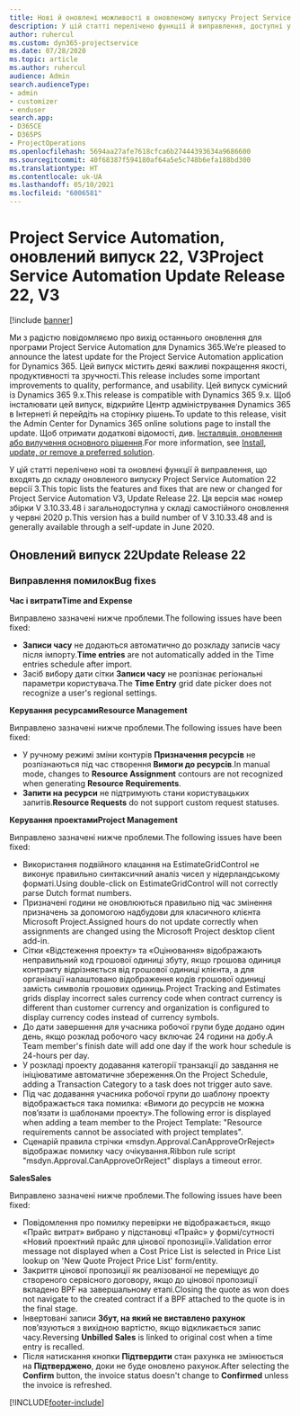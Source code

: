 ```yaml
---
title: Нові й оновлені можливості в оновленому випуску Project Service Automation 22 версії 3
description: У цій статті перелічено функції й виправлення, доступні у випуску Project Service Automation 22, V3.
author: ruhercul
ms.custom: dyn365-projectservice
ms.date: 07/28/2020
ms.topic: article
ms.author: ruhercul
audience: Admin
search.audienceType:
- admin
- customizer
- enduser
search.app:
- D365CE
- D365PS
- ProjectOperations
ms.openlocfilehash: 5694aa27afe7618cfca6b27444393634a9686600
ms.sourcegitcommit: 40f68387f594180af64a5e5c748b6efa188bd300
ms.translationtype: HT
ms.contentlocale: uk-UA
ms.lasthandoff: 05/10/2021
ms.locfileid: "6006581"
---
```

# <a name="project-service-automation-update-release-22-v3"></a><span data-ttu-id="82467-103">Project Service Automation, оновлений випуск 22, V3</span><span class="sxs-lookup"><span data-stu-id="82467-103">Project Service Automation Update Release 22, V3</span></span>

[!include [banner](../includes/psa-now-project-operations.md)]

<span data-ttu-id="82467-104">Ми з радістю повідомляємо про вихід останнього оновлення для програми Project Service Automation для Dynamics 365.</span><span class="sxs-lookup"><span data-stu-id="82467-104">We’re pleased to announce the latest update for the Project Service Automation application for Dynamics 365.</span></span> <span data-ttu-id="82467-105">Цей випуск містить деякі важливі покращення якості, продуктивності та зручності.</span><span class="sxs-lookup"><span data-stu-id="82467-105">This release includes some important improvements to quality, performance, and usability.</span></span> <span data-ttu-id="82467-106">Цей випуск сумісний із Dynamics 365 9.x.</span><span class="sxs-lookup"><span data-stu-id="82467-106">This release is compatible with Dynamics 365 9.x.</span></span> <span data-ttu-id="82467-107">Щоб інсталювати цей випуск, відкрийте Центр адміністрування Dynamics 365 в Інтернеті й перейдіть на сторінку рішень.</span><span class="sxs-lookup"><span data-stu-id="82467-107">To update to this release, visit the Admin Center for Dynamics 365 online solutions page to install the update.</span></span> <span data-ttu-id="82467-108">Щоб отримати додаткові відомості, див. [Інсталяція, оновлення або вилучення основного рішення](/power-platform/admin/install-remove-preferred-solution).</span><span class="sxs-lookup"><span data-stu-id="82467-108">For more information, see [Install, update, or remove a preferred solution](/power-platform/admin/install-remove-preferred-solution).</span></span>

<span data-ttu-id="82467-109">У цій статті перелічено нові та оновлені функції й виправлення, що входять до складу оновленого випуску Project Service Automation 22 версії 3.</span><span class="sxs-lookup"><span data-stu-id="82467-109">This topic lists the features and fixes that are new or changed for Project Service Automation V3, Update Release 22.</span></span> <span data-ttu-id="82467-110">Ця версія має номер збірки V 3.10.33.48 і загальнодоступна у складі самостійного оновлення у червні 2020 р.</span><span class="sxs-lookup"><span data-stu-id="82467-110">This version has a build number of V 3.10.33.48 and is generally available through a self-update in June 2020.</span></span>

## <a name="update-release-22"></a><span data-ttu-id="82467-111">Оновлений випуск 22</span><span class="sxs-lookup"><span data-stu-id="82467-111">Update Release 22</span></span>

### <a name="bug-fixes"></a><span data-ttu-id="82467-112">Виправлення помилок</span><span class="sxs-lookup"><span data-stu-id="82467-112">Bug fixes</span></span>



<span data-ttu-id="82467-113">**Час і витрати**</span><span class="sxs-lookup"><span data-stu-id="82467-113">**Time and Expense**</span></span>

<span data-ttu-id="82467-114">Виправлено зазначені нижче проблеми.</span><span class="sxs-lookup"><span data-stu-id="82467-114">The following issues have been fixed:</span></span>

- <span data-ttu-id="82467-115">**Записи часу** не додаються автоматично до розкладу записів часу після імпорту.</span><span class="sxs-lookup"><span data-stu-id="82467-115">**Time entries** are not automatically added in the Time entries schedule after import.</span></span>
- <span data-ttu-id="82467-116">Засіб вибору дати сітки **Записи часу** не розпізнає регіональні параметри користувача.</span><span class="sxs-lookup"><span data-stu-id="82467-116">The **Time Entry** grid date picker does not recognize a user's regional settings.</span></span>

<span data-ttu-id="82467-117">**Керування ресурсами**</span><span class="sxs-lookup"><span data-stu-id="82467-117">**Resource Management**</span></span>

<span data-ttu-id="82467-118">Виправлено зазначені нижче проблеми.</span><span class="sxs-lookup"><span data-stu-id="82467-118">The following issues have been fixed:</span></span>

- <span data-ttu-id="82467-119">У ручному режимі зміни контурів **Призначення ресурсів** не розпізнаються під час створення **Вимоги до ресурсів**.</span><span class="sxs-lookup"><span data-stu-id="82467-119">In manual mode, changes to **Resource Assignment** contours are not recognized when generating **Resource Requirements**.</span></span>
- <span data-ttu-id="82467-120">**Запити на ресурси** не підтримують стани користувацьких запитів.</span><span class="sxs-lookup"><span data-stu-id="82467-120">**Resource Requests** do not support custom request statuses.</span></span>

<span data-ttu-id="82467-121">**Керування проектами**</span><span class="sxs-lookup"><span data-stu-id="82467-121">**Project Management**</span></span>

<span data-ttu-id="82467-122">Виправлено зазначені нижче проблеми.</span><span class="sxs-lookup"><span data-stu-id="82467-122">The following issues have been fixed:</span></span>

- <span data-ttu-id="82467-123">Використання подвійного клацання на EstimateGridControl не виконує правильно синтаксичний аналіз чисел у нідерландському форматі.</span><span class="sxs-lookup"><span data-stu-id="82467-123">Using double-click on EstimateGridControl will not correctly parse Dutch format numbers.</span></span>
- <span data-ttu-id="82467-124">Призначені години не оновлюються правильно під час змінення призначень за допомогою надбудови для класичного клієнта Microsoft Project.</span><span class="sxs-lookup"><span data-stu-id="82467-124">Assigned hours do not update correctly when assignments are changed using the Microsoft Project desktop client add-in.</span></span>
- <span data-ttu-id="82467-125">Сітки «Відстеження проекту» та «Оцінювання» відображають неправильний код грошової одиниці збуту, якщо грошова одиниця контракту відрізняється від грошової одиниці клієнта, а для організації налаштовано відображення кодів грошової одиниці замість символів грошових одиниць.</span><span class="sxs-lookup"><span data-stu-id="82467-125">Project Tracking and Estimates grids display incorrect sales currency code when contract currency is different than customer currency and organization is configured to display currency codes instead of currency symbols.</span></span>
- <span data-ttu-id="82467-126">До дати завершення для учасника робочої групи буде додано один день, якщо розклад робочого часу включає 24 години на добу.</span><span class="sxs-lookup"><span data-stu-id="82467-126">A Team member's finish date will add one day if the work hour schedule is 24-hours per day.</span></span>
- <span data-ttu-id="82467-127">У розкладі проекту додавання категорії транзакції до завдання не ініціюватиме автоматичне збереження.</span><span class="sxs-lookup"><span data-stu-id="82467-127">On the Project Schedule, adding a Transaction Category to a task does not trigger auto save.</span></span>
- <span data-ttu-id="82467-128">Під час додавання учасника робочої групи до шаблону проекту відображається така помилка: «Вимоги до ресурсів не можна пов’язати із шаблонами проекту».</span><span class="sxs-lookup"><span data-stu-id="82467-128">The following error is displayed when adding a team member to the Project Template: "Resource requirements cannot be associated with project templates".</span></span> 
- <span data-ttu-id="82467-129">Сценарій правила стрічки «msdyn.Approval.CanApproveOrReject» відображає помилку часу очікування.</span><span class="sxs-lookup"><span data-stu-id="82467-129">Ribbon rule script "msdyn.Approval.CanApproveOrReject" displays a timeout error.</span></span>

<span data-ttu-id="82467-130">**Sales**</span><span class="sxs-lookup"><span data-stu-id="82467-130">**Sales**</span></span>

<span data-ttu-id="82467-131">Виправлено зазначені нижче проблеми.</span><span class="sxs-lookup"><span data-stu-id="82467-131">The following issues have been fixed:</span></span>

- <span data-ttu-id="82467-132">Повідомлення про помилку перевірки не відображається, якщо «Прайс витрат» вибрано у підстановці «Прайс» у формі/сутності «Новий проектний прайс для цінової пропозиції».</span><span class="sxs-lookup"><span data-stu-id="82467-132">Validation error message not displayed when a Cost Price List is selected in Price List lookup on 'New Quote Project Price List' form/entity.</span></span>
- <span data-ttu-id="82467-133">Закриття цінової пропозиції як реалізованої не переміщує до створеного сервісного договору, якщо до цінової пропозиції вкладено BPF на завершальному етапі.</span><span class="sxs-lookup"><span data-stu-id="82467-133">Closing the quote as won does not navigate to the created contract if a BPF attached to the quote is in the final stage.</span></span>
- <span data-ttu-id="82467-134">Інвертовані записи **Збут, на який не виставлено рахунок** пов’язуються з вихідною вартістю, якщо відкликається запис часу.</span><span class="sxs-lookup"><span data-stu-id="82467-134">Reversing **Unbilled Sales** is linked to original cost when a time entry is recalled.</span></span>
- <span data-ttu-id="82467-135">Після натискання кнопки **Підтвердити** стан рахунка не змінюється на **Підтверджено**, доки не буде оновлено рахунок.</span><span class="sxs-lookup"><span data-stu-id="82467-135">After selecting the **Confirm** button, the invoice status doesn't change to **Confirmed** unless the invoice is refreshed.</span></span>


[!INCLUDE[footer-include](../includes/footer-banner.md)]